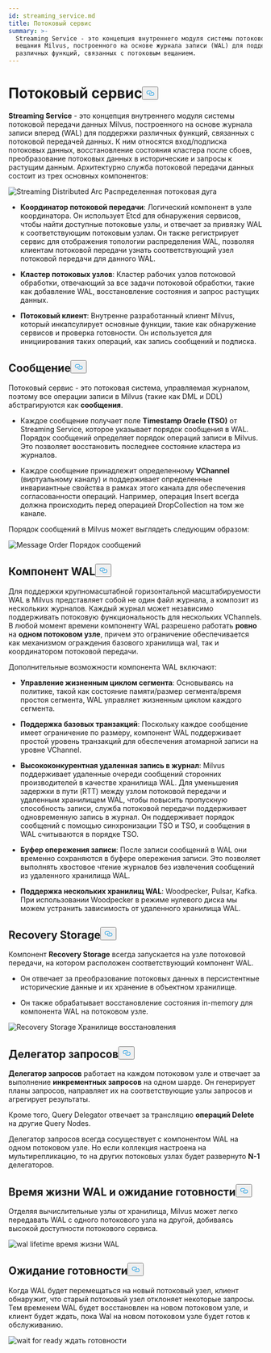 ```yaml
---
id: streaming_service.md
title: Потоковый сервис
summary: >-
  Streaming Service - это концепция внутреннего модуля системы потокового
  вещания Milvus, построенного на основе журнала записи (WAL) для поддержки
  различных функций, связанных с потоковым вещанием.
---
```

<h1 id="Streaming-Service" class="common-anchor-header">Потоковый сервис<button data-href="#Streaming-Service" class="anchor-icon" translate="no">
      <svg translate="no"
        aria-hidden="true"
        focusable="false"
        height="20"
        version="1.1"
        viewBox="0 0 16 16"
        width="16"
      >
        <path
          fill="#0092E4"
          fill-rule="evenodd"
          d="M4 9h1v1H4c-1.5 0-3-1.69-3-3.5S2.55 3 4 3h4c1.45 0 3 1.69 3 3.5 0 1.41-.91 2.72-2 3.25V8.59c.58-.45 1-1.27 1-2.09C10 5.22 8.98 4 8 4H4c-.98 0-2 1.22-2 2.5S3 9 4 9zm9-3h-1v1h1c1 0 2 1.22 2 2.5S13.98 12 13 12H9c-.98 0-2-1.22-2-2.5 0-.83.42-1.64 1-2.09V6.25c-1.09.53-2 1.84-2 3.25C6 11.31 7.55 13 9 13h4c1.45 0 3-1.69 3-3.5S14.5 6 13 6z"
        ></path>
      </svg>
    </button></h1><p><strong>Streaming Service</strong> - это концепция внутреннего модуля системы потоковой передачи данных Milvus, построенного на основе журнала записи вперед (WAL) для поддержки различных функций, связанных с потоковой передачей данных. К ним относятся вход/подписка потоковых данных, восстановление состояния кластера после сбоев, преобразование потоковых данных в исторические и запросы к растущим данным. Архитектурно служба потоковой передачи данных состоит из трех основных компонентов:</p>
<p>
  
   <span class="img-wrapper"> <img translate="no" src="/docs/v2.6.x/assets/streaming_distributed_arch.png" alt="Streaming Distributed Arc" class="doc-image" id="streaming-distributed-arc" />
   </span> <span class="img-wrapper"> <span>Распределенная потоковая дуга</span> </span></p>
<ul>
<li><p><strong>Координатор потоковой передачи</strong>: Логический компонент в узле координатора. Он использует Etcd для обнаружения сервисов, чтобы найти доступные потоковые узлы, и отвечает за привязку WAL к соответствующим потоковым узлам. Он также регистрирует сервис для отображения топологии распределения WAL, позволяя клиентам потоковой передачи узнать соответствующий узел потоковой передачи для данного WAL.</p></li>
<li><p><strong>Кластер потоковых узлов</strong>: Кластер рабочих узлов потоковой обработки, отвечающий за все задачи потоковой обработки, такие как добавление WAL, восстановление состояния и запрос растущих данных.</p></li>
<li><p><strong>Потоковый клиент</strong>: Внутренне разработанный клиент Milvus, который инкапсулирует основные функции, такие как обнаружение сервисов и проверка готовности. Он используется для инициирования таких операций, как запись сообщений и подписка.</p></li>
</ul>
<h2 id="Message" class="common-anchor-header">Сообщение<button data-href="#Message" class="anchor-icon" translate="no">
      <svg translate="no"
        aria-hidden="true"
        focusable="false"
        height="20"
        version="1.1"
        viewBox="0 0 16 16"
        width="16"
      >
        <path
          fill="#0092E4"
          fill-rule="evenodd"
          d="M4 9h1v1H4c-1.5 0-3-1.69-3-3.5S2.55 3 4 3h4c1.45 0 3 1.69 3 3.5 0 1.41-.91 2.72-2 3.25V8.59c.58-.45 1-1.27 1-2.09C10 5.22 8.98 4 8 4H4c-.98 0-2 1.22-2 2.5S3 9 4 9zm9-3h-1v1h1c1 0 2 1.22 2 2.5S13.98 12 13 12H9c-.98 0-2-1.22-2-2.5 0-.83.42-1.64 1-2.09V6.25c-1.09.53-2 1.84-2 3.25C6 11.31 7.55 13 9 13h4c1.45 0 3-1.69 3-3.5S14.5 6 13 6z"
        ></path>
      </svg>
    </button></h2><p>Потоковый сервис - это потоковая система, управляемая журналом, поэтому все операции записи в Milvus (такие как DML и DDL) абстрагируются как <strong>сообщения</strong>.</p>
<ul>
<li><p>Каждое сообщение получает поле <strong>Timestamp Oracle (TSO)</strong> от Streaming Service, которое указывает порядок сообщения в WAL. Порядок сообщений определяет порядок операций записи в Milvus. Это позволяет восстановить последнее состояние кластера из журналов.</p></li>
<li><p>Каждое сообщение принадлежит определенному <strong>VChannel</strong> (виртуальному каналу) и поддерживает определенные инвариантные свойства в рамках этого канала для обеспечения согласованности операций. Например, операция Insert всегда должна происходить перед операцией DropCollection на том же канале.</p></li>
</ul>
<p>Порядок сообщений в Milvus может выглядеть следующим образом:</p>
<p>
  
   <span class="img-wrapper"> <img translate="no" src="/docs/v2.6.x/assets/message_order.png" alt="Message Order" class="doc-image" id="message-order" />
   </span> <span class="img-wrapper"> <span>Порядок сообщений</span> </span></p>
<h2 id="WAL-Component" class="common-anchor-header">Компонент WAL<button data-href="#WAL-Component" class="anchor-icon" translate="no">
      <svg translate="no"
        aria-hidden="true"
        focusable="false"
        height="20"
        version="1.1"
        viewBox="0 0 16 16"
        width="16"
      >
        <path
          fill="#0092E4"
          fill-rule="evenodd"
          d="M4 9h1v1H4c-1.5 0-3-1.69-3-3.5S2.55 3 4 3h4c1.45 0 3 1.69 3 3.5 0 1.41-.91 2.72-2 3.25V8.59c.58-.45 1-1.27 1-2.09C10 5.22 8.98 4 8 4H4c-.98 0-2 1.22-2 2.5S3 9 4 9zm9-3h-1v1h1c1 0 2 1.22 2 2.5S13.98 12 13 12H9c-.98 0-2-1.22-2-2.5 0-.83.42-1.64 1-2.09V6.25c-1.09.53-2 1.84-2 3.25C6 11.31 7.55 13 9 13h4c1.45 0 3-1.69 3-3.5S14.5 6 13 6z"
        ></path>
      </svg>
    </button></h2><p>Для поддержки крупномасштабной горизонтальной масштабируемости WAL в Milvus представляет собой не один файл журнала, а композит из нескольких журналов. Каждый журнал может независимо поддерживать потоковую функциональность для нескольких VChannels. В любой момент времени компоненту WAL разрешено работать <strong>ровно</strong> на <strong>одном потоковом узле</strong>, причем это ограничение обеспечивается как механизмом ограждения базового хранилища wal, так и координатором потоковой передачи.</p>
<p>Дополнительные возможности компонента WAL включают:</p>
<ul>
<li><p><strong>Управление жизненным циклом сегмента</strong>: Основываясь на политике, такой как состояние памяти/размер сегмента/время простоя сегмента, WAL управляет жизненным циклом каждого сегмента.</p></li>
<li><p><strong>Поддержка базовых транзакций</strong>: Поскольку каждое сообщение имеет ограничение по размеру, компонент WAL поддерживает простой уровень транзакций для обеспечения атомарной записи на уровне VChannel.</p></li>
<li><p><strong>Высококонкурентная удаленная запись в журнал</strong>: Milvus поддерживает удаленные очереди сообщений сторонних производителей в качестве хранилища WAL. Для уменьшения задержки в пути (RTT) между узлом потоковой передачи и удаленным хранилищем WAL, чтобы повысить пропускную способность записи, служба потоковой передачи поддерживает одновременную запись в журнал. Он поддерживает порядок сообщений с помощью синхронизации TSO и TSO, и сообщения в WAL считываются в порядке TSO.</p></li>
<li><p><strong>Буфер опережения записи</strong>: После записи сообщений в WAL они временно сохраняются в буфере опережения записи. Это позволяет выполнять хвостовое чтение журналов без извлечения сообщений из удаленного хранилища WAL.</p></li>
<li><p><strong>Поддержка нескольких хранилищ WAL</strong>: Woodpecker, Pulsar, Kafka. При использовании Woodpecker в режиме нулевого диска мы можем устранить зависимость от удаленного хранилища WAL.</p></li>
</ul>
<h2 id="Recovery-Storage" class="common-anchor-header">Recovery Storage<button data-href="#Recovery-Storage" class="anchor-icon" translate="no">
      <svg translate="no"
        aria-hidden="true"
        focusable="false"
        height="20"
        version="1.1"
        viewBox="0 0 16 16"
        width="16"
      >
        <path
          fill="#0092E4"
          fill-rule="evenodd"
          d="M4 9h1v1H4c-1.5 0-3-1.69-3-3.5S2.55 3 4 3h4c1.45 0 3 1.69 3 3.5 0 1.41-.91 2.72-2 3.25V8.59c.58-.45 1-1.27 1-2.09C10 5.22 8.98 4 8 4H4c-.98 0-2 1.22-2 2.5S3 9 4 9zm9-3h-1v1h1c1 0 2 1.22 2 2.5S13.98 12 13 12H9c-.98 0-2-1.22-2-2.5 0-.83.42-1.64 1-2.09V6.25c-1.09.53-2 1.84-2 3.25C6 11.31 7.55 13 9 13h4c1.45 0 3-1.69 3-3.5S14.5 6 13 6z"
        ></path>
      </svg>
    </button></h2><p>Компонент <strong>Recovery Storage</strong> всегда запускается на узле потоковой передачи, на котором расположен соответствующий компонент WAL.</p>
<ul>
<li><p>Он отвечает за преобразование потоковых данных в персистентные исторические данные и их хранение в объектном хранилище.</p></li>
<li><p>Он также обрабатывает восстановление состояния in-memory для компонента WAL на потоковом узле.</p></li>
</ul>
<p>
  
   <span class="img-wrapper"> <img translate="no" src="/docs/v2.6.x/assets/recovery_storage.png" alt="Recovery Storage" class="doc-image" id="recovery-storage" />
   </span> <span class="img-wrapper"> <span>Хранилище восстановления</span> </span></p>
<h2 id="Query-Delegator" class="common-anchor-header">Делегатор запросов<button data-href="#Query-Delegator" class="anchor-icon" translate="no">
      <svg translate="no"
        aria-hidden="true"
        focusable="false"
        height="20"
        version="1.1"
        viewBox="0 0 16 16"
        width="16"
      >
        <path
          fill="#0092E4"
          fill-rule="evenodd"
          d="M4 9h1v1H4c-1.5 0-3-1.69-3-3.5S2.55 3 4 3h4c1.45 0 3 1.69 3 3.5 0 1.41-.91 2.72-2 3.25V8.59c.58-.45 1-1.27 1-2.09C10 5.22 8.98 4 8 4H4c-.98 0-2 1.22-2 2.5S3 9 4 9zm9-3h-1v1h1c1 0 2 1.22 2 2.5S13.98 12 13 12H9c-.98 0-2-1.22-2-2.5 0-.83.42-1.64 1-2.09V6.25c-1.09.53-2 1.84-2 3.25C6 11.31 7.55 13 9 13h4c1.45 0 3-1.69 3-3.5S14.5 6 13 6z"
        ></path>
      </svg>
    </button></h2><p><strong>Делегатор запросов</strong> работает на каждом потоковом узле и отвечает за выполнение <strong>инкрементных запросов</strong> на одном шарде. Он генерирует планы запросов, направляет их на соответствующие узлы запросов и агрегирует результаты.</p>
<p>Кроме того, Query Delegator отвечает за трансляцию <strong>операций Delete</strong> на другие Query Nodes.</p>
<p>Делегатор запросов всегда сосуществует с компонентом WAL на одном потоковом узле. Но если коллекция настроена на мультирепликацию, то на других потоковых узлах будет развернуто <strong>N-1</strong> делегаторов.</p>
<h2 id="WAL-Lifetime-and-Wait-for-Ready" class="common-anchor-header">Время жизни WAL и ожидание готовности<button data-href="#WAL-Lifetime-and-Wait-for-Ready" class="anchor-icon" translate="no">
      <svg translate="no"
        aria-hidden="true"
        focusable="false"
        height="20"
        version="1.1"
        viewBox="0 0 16 16"
        width="16"
      >
        <path
          fill="#0092E4"
          fill-rule="evenodd"
          d="M4 9h1v1H4c-1.5 0-3-1.69-3-3.5S2.55 3 4 3h4c1.45 0 3 1.69 3 3.5 0 1.41-.91 2.72-2 3.25V8.59c.58-.45 1-1.27 1-2.09C10 5.22 8.98 4 8 4H4c-.98 0-2 1.22-2 2.5S3 9 4 9zm9-3h-1v1h1c1 0 2 1.22 2 2.5S13.98 12 13 12H9c-.98 0-2-1.22-2-2.5 0-.83.42-1.64 1-2.09V6.25c-1.09.53-2 1.84-2 3.25C6 11.31 7.55 13 9 13h4c1.45 0 3-1.69 3-3.5S14.5 6 13 6z"
        ></path>
      </svg>
    </button></h2><p>Отделяя вычислительные узлы от хранилища, Milvus может легко передавать WAL с одного потокового узла на другой, добиваясь высокой доступности потокового сервиса.</p>
<p>
  
   <span class="img-wrapper"> <img translate="no" src="/docs/v2.6.x/assets/wal_lifetime.png" alt="wal lifetime" class="doc-image" id="wal-lifetime" />
   </span> <span class="img-wrapper"> <span>время жизни WAL</span> </span></p>
<h2 id="Wait-for-Ready" class="common-anchor-header">Ожидание готовности<button data-href="#Wait-for-Ready" class="anchor-icon" translate="no">
      <svg translate="no"
        aria-hidden="true"
        focusable="false"
        height="20"
        version="1.1"
        viewBox="0 0 16 16"
        width="16"
      >
        <path
          fill="#0092E4"
          fill-rule="evenodd"
          d="M4 9h1v1H4c-1.5 0-3-1.69-3-3.5S2.55 3 4 3h4c1.45 0 3 1.69 3 3.5 0 1.41-.91 2.72-2 3.25V8.59c.58-.45 1-1.27 1-2.09C10 5.22 8.98 4 8 4H4c-.98 0-2 1.22-2 2.5S3 9 4 9zm9-3h-1v1h1c1 0 2 1.22 2 2.5S13.98 12 13 12H9c-.98 0-2-1.22-2-2.5 0-.83.42-1.64 1-2.09V6.25c-1.09.53-2 1.84-2 3.25C6 11.31 7.55 13 9 13h4c1.45 0 3-1.69 3-3.5S14.5 6 13 6z"
        ></path>
      </svg>
    </button></h2><p>Когда WAL будет перемещаться на новый потоковый узел, клиент обнаружит, что старый потоковый узел отклоняет некоторые запросы. Тем временем WAL будет восстановлен на новом потоковом узле, и клиент будет ждать, пока Wal на новом потоковом узле будет готов к обслуживанию.</p>
<p>
  
   <span class="img-wrapper"> <img translate="no" src="/docs/v2.6.x/assets/streaming_wait_for_ready.png" alt="wait for ready" class="doc-image" id="wait-for-ready" />
   </span> <span class="img-wrapper"> <span>ждать готовности</span> </span></p>
